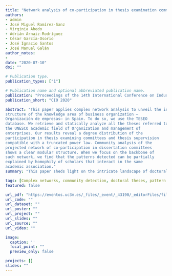 ```yaml
---
title: "Network analysis of co-participation in thesis examination committees in an academic field in Spain"
authors:
- admin
- José Miguel Ramírez-Sanz
- Virginia Ahedo
- Adrián Arnaiz-Rodríguez
- César García-Osorio
- José Ignacio Santos
- José Manuel Galán
author_notes: 
-
date: "2020-07-10"
doi: ""

# Publication type.
publication_types: ["1"]

# Publication name and optional abbreviated publication name.
publication: "Proceedings of the 14th International Conference on Industrial Engineering and Industrial Management and XXIV Congreso de Ingeniería de Organización"
publication_short: "CIO 2020"

abstract: "This paper applies complex network analysis to unveil the informal
structure of the knowledge area of business organization —
Organización de empresas— in Spain. To do so, we use the TESEO
database. We retrieve and statically analyze all the theses referred to
the UNESCO academic field of Organization and management of
enterprises. Our results reveal a degree distribution of the
participation in thesis examining committees and thesis supervision
compatible with a truncated power law. Community analysis of the
projected network of co-participation in dissertation committees
shows a clear modular structure. When we focus on the backbone of
such network, we find that the patterns detected can be partially
explained by homophily of scholars that interact in the same
academic association."
summary: "This paper sheds light on the intricate landscape of doctoral research in Business Organization in Spain, revealing the interconnectedness of various academic communities and their specialization."

tags: [Complex networks, community detection, doctoral theses, pattern recognition, interdisciplinarity, Organization and management of enterprises]
featured: false

url_pdf: "https://eventos.uc3m.es/_files/_event/_43190/_editorFiles/file/BookOfAbstracts10.pdf"
url_code: ""
url_dataset: ""
url_poster: ""
url_project: ""
url_slides: ""
url_source: ""
url_video: ""

image:
  caption: ''
  focal_point: ""
  preview_only: false

projects: []
slides: ""
---
```

